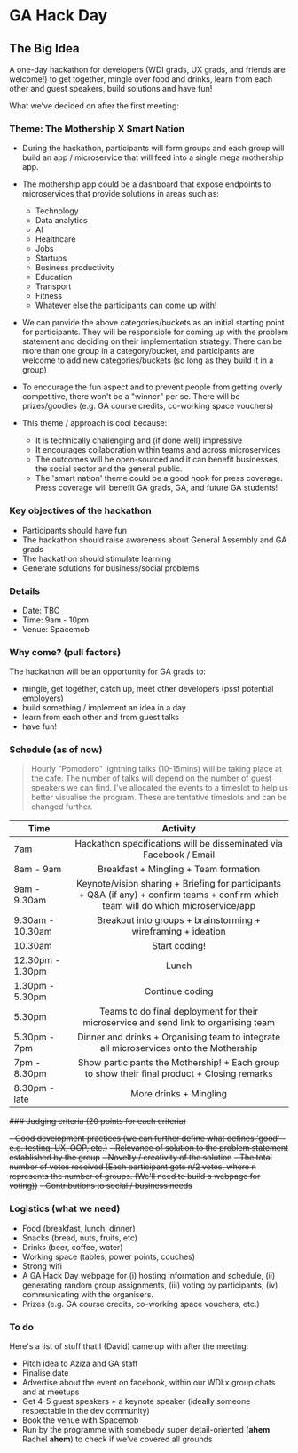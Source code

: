 # GA Hack Day

## The Big Idea

A one-day hackathon for developers (WDI grads, UX grads, and friends are welcome!) to get together, mingle over food and drinks, learn from each other and guest speakers, build solutions and have fun!

What we've decided on after the first meeting:

### Theme: The Mothership X Smart Nation

- During the hackathon, participants will form groups and each group will build an app / microservice that will feed into a single mega mothership app.
- The mothership app could be a dashboard that expose endpoints to microservices that provide solutions in areas such as:

  - Technology
  - Data analytics
  - AI
  - Healthcare
  - Jobs
  - Startups
  - Business productivity
  - Education
  - Transport
  - Fitness
  - Whatever else the participants can come up with!

- We can provide the above categories/buckets as an initial starting point for participants. They will be responsible for coming up with the problem statement and deciding on their implementation strategy. There can be more than one group in a category/bucket, and participants are welcome to add new categories/buckets (so long as they build it in a group)

- To encourage the fun aspect and to prevent people from getting overly competitive, there won't be a "winner" per se. There will be prizes/goodies (e.g. GA course credits, co-working space vouchers)

- This theme / approach is cool because:

  - It is technically challenging and (if done well) impressive
  - It encourages collaboration within teams and across microservices
  - The outcomes will be open-sourced and it can benefit businesses, the social sector and the general public.
  - The 'smart nation' theme could be a good hook for press coverage. Press coverage will benefit GA grads, GA, and future GA students!

### Key objectives of the hackathon

- Participants should have fun
- The hackathon should raise awareness about General Assembly and GA grads
- The hackathon should stimulate learning
- Generate solutions for business/social problems

### Details

- Date: TBC
- Time: 9am - 10pm
- Venue: Spacemob

### Why come? (pull factors)

The hackathon will be an opportunity for GA grads to:

- mingle, get together, catch up, meet other developers (psst potential employers)
- build something / implement an idea in a day
- learn from each other and from guest talks
- have fun!

### Schedule (as of now)

> Hourly "Pomodoro" lightning talks (10-15mins) will be taking place at the cafe. The number of talks will depend on the number of guest speakers we can find. I've allocated the events to a timeslot to help us better visualise the program. These are tentative timeslots and can be changed further.

Time             |                                                               Activity
---------------- | :-----------------------------------------------------------------------------------------------------------------------------------:
7am              |                                  Hackathon specifications will be disseminated via Facebook / Email
8am - 9am        |                                                 Breakfast + Mingling + Team formation
9am - 9.30am     | Keynote/vision sharing + Briefing for participants + Q&A (if any) + confirm teams + confirm which team will do which microservice/app
9.30am - 10.30am |                                     Breakout into groups + brainstorming + wireframing + ideation
10.30am          |                                                             Start coding!
12.30pm - 1.30pm |                                                                 Lunch
1.30pm - 5.30pm  |                                                            Continue coding
5.30pm           |                         Teams to do final deployment for their microservice and send link to organising team
5.30pm - 7pm     |                        Dinner and drinks + Organising team to integrate all microservices onto the Mothership
7pm - 8.30pm     |                     Show participants the Mothership! + Each group to show their final product + Closing remarks
8.30pm - late    |                                                        More drinks + Mingling

~~### Judging criteria (20 points for each criteria)~~

~~- Good development practices (we can further define what defines 'good' - e.g. testing, UX, OOP, etc.)~~ ~~- Relevance of solution to the problem statement established by the group~~ ~~- Novelty / creativity of the solution~~ ~~- The total number of votes received (Each participant gets n/2 votes, where n represents the number of groups. (We'll need to build a webpage for voting))~~ ~~- Contributions to social / business needs~~

### Logistics (what we need)

- Food (breakfast, lunch, dinner)
- Snacks (bread, nuts, fruits, etc)
- Drinks (beer, coffee, water)
- Working space (tables, power points, couches)
- Strong wifi
- A GA Hack Day webpage for (i) hosting information and schedule, (ii) generating random group assignments, (iii) voting by participants, (iv) communicating with the organisers.
- Prizes (e.g. GA course credits, co-working space vouchers, etc.)

### To do

Here's a list of stuff that I (David) came up with after the meeting:

- Pitch idea to Aziza and GA staff
- Finalise date
- Advertise about the event on facebook, within our WDI.x group chats and at meetups
- Get 4-5 guest speakers + a keynote speaker (ideally someone respectable in the dev community)
- Book the venue with Spacemob
- Run by the programme with somebody super detail-oriented (**ahem** Rachel **ahem**) to check if we've covered all grounds
